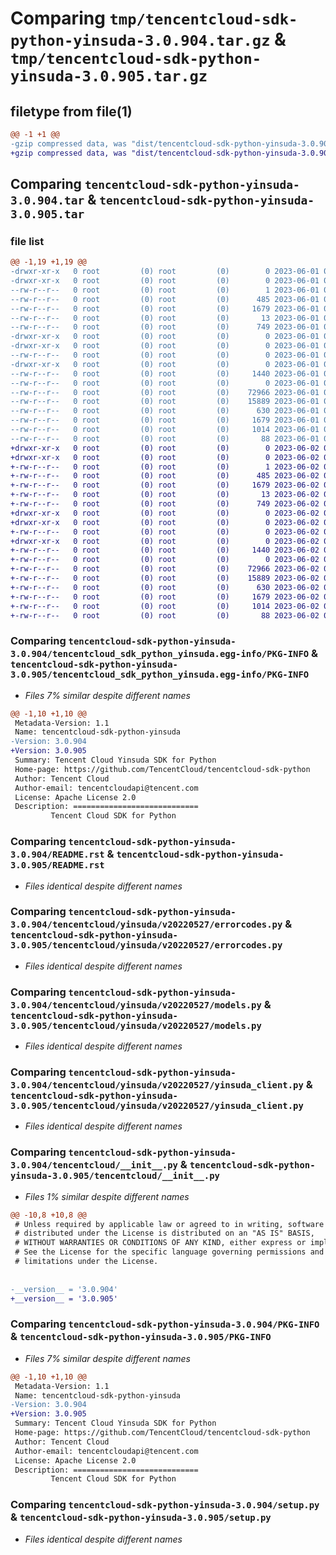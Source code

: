 # Comparing `tmp/tencentcloud-sdk-python-yinsuda-3.0.904.tar.gz` & `tmp/tencentcloud-sdk-python-yinsuda-3.0.905.tar.gz`

## filetype from file(1)

```diff
@@ -1 +1 @@
-gzip compressed data, was "dist/tencentcloud-sdk-python-yinsuda-3.0.904.tar", last modified: Thu Jun  1 02:51:34 2023, max compression
+gzip compressed data, was "dist/tencentcloud-sdk-python-yinsuda-3.0.905.tar", last modified: Fri Jun  2 00:44:39 2023, max compression
```

## Comparing `tencentcloud-sdk-python-yinsuda-3.0.904.tar` & `tencentcloud-sdk-python-yinsuda-3.0.905.tar`

### file list

```diff
@@ -1,19 +1,19 @@
-drwxr-xr-x   0 root         (0) root         (0)        0 2023-06-01 02:51:34.000000 tencentcloud-sdk-python-yinsuda-3.0.904/
-drwxr-xr-x   0 root         (0) root         (0)        0 2023-06-01 02:51:34.000000 tencentcloud-sdk-python-yinsuda-3.0.904/tencentcloud_sdk_python_yinsuda.egg-info/
--rw-r--r--   0 root         (0) root         (0)        1 2023-06-01 02:51:34.000000 tencentcloud-sdk-python-yinsuda-3.0.904/tencentcloud_sdk_python_yinsuda.egg-info/dependency_links.txt
--rw-r--r--   0 root         (0) root         (0)      485 2023-06-01 02:51:34.000000 tencentcloud-sdk-python-yinsuda-3.0.904/tencentcloud_sdk_python_yinsuda.egg-info/SOURCES.txt
--rw-r--r--   0 root         (0) root         (0)     1679 2023-06-01 02:51:34.000000 tencentcloud-sdk-python-yinsuda-3.0.904/tencentcloud_sdk_python_yinsuda.egg-info/PKG-INFO
--rw-r--r--   0 root         (0) root         (0)       13 2023-06-01 02:51:34.000000 tencentcloud-sdk-python-yinsuda-3.0.904/tencentcloud_sdk_python_yinsuda.egg-info/top_level.txt
--rw-r--r--   0 root         (0) root         (0)      749 2023-06-01 02:51:34.000000 tencentcloud-sdk-python-yinsuda-3.0.904/README.rst
-drwxr-xr-x   0 root         (0) root         (0)        0 2023-06-01 02:51:34.000000 tencentcloud-sdk-python-yinsuda-3.0.904/tencentcloud/
-drwxr-xr-x   0 root         (0) root         (0)        0 2023-06-01 02:51:34.000000 tencentcloud-sdk-python-yinsuda-3.0.904/tencentcloud/yinsuda/
--rw-r--r--   0 root         (0) root         (0)        0 2023-06-01 02:51:34.000000 tencentcloud-sdk-python-yinsuda-3.0.904/tencentcloud/yinsuda/__init__.py
-drwxr-xr-x   0 root         (0) root         (0)        0 2023-06-01 02:51:34.000000 tencentcloud-sdk-python-yinsuda-3.0.904/tencentcloud/yinsuda/v20220527/
--rw-r--r--   0 root         (0) root         (0)     1440 2023-06-01 02:51:34.000000 tencentcloud-sdk-python-yinsuda-3.0.904/tencentcloud/yinsuda/v20220527/errorcodes.py
--rw-r--r--   0 root         (0) root         (0)        0 2023-06-01 02:51:34.000000 tencentcloud-sdk-python-yinsuda-3.0.904/tencentcloud/yinsuda/v20220527/__init__.py
--rw-r--r--   0 root         (0) root         (0)    72966 2023-06-01 02:51:34.000000 tencentcloud-sdk-python-yinsuda-3.0.904/tencentcloud/yinsuda/v20220527/models.py
--rw-r--r--   0 root         (0) root         (0)    15889 2023-06-01 02:51:34.000000 tencentcloud-sdk-python-yinsuda-3.0.904/tencentcloud/yinsuda/v20220527/yinsuda_client.py
--rw-r--r--   0 root         (0) root         (0)      630 2023-06-01 02:51:34.000000 tencentcloud-sdk-python-yinsuda-3.0.904/tencentcloud/__init__.py
--rw-r--r--   0 root         (0) root         (0)     1679 2023-06-01 02:51:34.000000 tencentcloud-sdk-python-yinsuda-3.0.904/PKG-INFO
--rw-r--r--   0 root         (0) root         (0)     1014 2023-06-01 02:51:34.000000 tencentcloud-sdk-python-yinsuda-3.0.904/setup.py
--rw-r--r--   0 root         (0) root         (0)       88 2023-06-01 02:51:34.000000 tencentcloud-sdk-python-yinsuda-3.0.904/setup.cfg
+drwxr-xr-x   0 root         (0) root         (0)        0 2023-06-02 00:44:39.000000 tencentcloud-sdk-python-yinsuda-3.0.905/
+drwxr-xr-x   0 root         (0) root         (0)        0 2023-06-02 00:44:39.000000 tencentcloud-sdk-python-yinsuda-3.0.905/tencentcloud_sdk_python_yinsuda.egg-info/
+-rw-r--r--   0 root         (0) root         (0)        1 2023-06-02 00:44:39.000000 tencentcloud-sdk-python-yinsuda-3.0.905/tencentcloud_sdk_python_yinsuda.egg-info/dependency_links.txt
+-rw-r--r--   0 root         (0) root         (0)      485 2023-06-02 00:44:39.000000 tencentcloud-sdk-python-yinsuda-3.0.905/tencentcloud_sdk_python_yinsuda.egg-info/SOURCES.txt
+-rw-r--r--   0 root         (0) root         (0)     1679 2023-06-02 00:44:39.000000 tencentcloud-sdk-python-yinsuda-3.0.905/tencentcloud_sdk_python_yinsuda.egg-info/PKG-INFO
+-rw-r--r--   0 root         (0) root         (0)       13 2023-06-02 00:44:39.000000 tencentcloud-sdk-python-yinsuda-3.0.905/tencentcloud_sdk_python_yinsuda.egg-info/top_level.txt
+-rw-r--r--   0 root         (0) root         (0)      749 2023-06-02 00:44:39.000000 tencentcloud-sdk-python-yinsuda-3.0.905/README.rst
+drwxr-xr-x   0 root         (0) root         (0)        0 2023-06-02 00:44:39.000000 tencentcloud-sdk-python-yinsuda-3.0.905/tencentcloud/
+drwxr-xr-x   0 root         (0) root         (0)        0 2023-06-02 00:44:39.000000 tencentcloud-sdk-python-yinsuda-3.0.905/tencentcloud/yinsuda/
+-rw-r--r--   0 root         (0) root         (0)        0 2023-06-02 00:44:39.000000 tencentcloud-sdk-python-yinsuda-3.0.905/tencentcloud/yinsuda/__init__.py
+drwxr-xr-x   0 root         (0) root         (0)        0 2023-06-02 00:44:39.000000 tencentcloud-sdk-python-yinsuda-3.0.905/tencentcloud/yinsuda/v20220527/
+-rw-r--r--   0 root         (0) root         (0)     1440 2023-06-02 00:44:39.000000 tencentcloud-sdk-python-yinsuda-3.0.905/tencentcloud/yinsuda/v20220527/errorcodes.py
+-rw-r--r--   0 root         (0) root         (0)        0 2023-06-02 00:44:39.000000 tencentcloud-sdk-python-yinsuda-3.0.905/tencentcloud/yinsuda/v20220527/__init__.py
+-rw-r--r--   0 root         (0) root         (0)    72966 2023-06-02 00:44:39.000000 tencentcloud-sdk-python-yinsuda-3.0.905/tencentcloud/yinsuda/v20220527/models.py
+-rw-r--r--   0 root         (0) root         (0)    15889 2023-06-02 00:44:39.000000 tencentcloud-sdk-python-yinsuda-3.0.905/tencentcloud/yinsuda/v20220527/yinsuda_client.py
+-rw-r--r--   0 root         (0) root         (0)      630 2023-06-02 00:44:39.000000 tencentcloud-sdk-python-yinsuda-3.0.905/tencentcloud/__init__.py
+-rw-r--r--   0 root         (0) root         (0)     1679 2023-06-02 00:44:39.000000 tencentcloud-sdk-python-yinsuda-3.0.905/PKG-INFO
+-rw-r--r--   0 root         (0) root         (0)     1014 2023-06-02 00:44:39.000000 tencentcloud-sdk-python-yinsuda-3.0.905/setup.py
+-rw-r--r--   0 root         (0) root         (0)       88 2023-06-02 00:44:39.000000 tencentcloud-sdk-python-yinsuda-3.0.905/setup.cfg
```

### Comparing `tencentcloud-sdk-python-yinsuda-3.0.904/tencentcloud_sdk_python_yinsuda.egg-info/PKG-INFO` & `tencentcloud-sdk-python-yinsuda-3.0.905/tencentcloud_sdk_python_yinsuda.egg-info/PKG-INFO`

 * *Files 7% similar despite different names*

```diff
@@ -1,10 +1,10 @@
 Metadata-Version: 1.1
 Name: tencentcloud-sdk-python-yinsuda
-Version: 3.0.904
+Version: 3.0.905
 Summary: Tencent Cloud Yinsuda SDK for Python
 Home-page: https://github.com/TencentCloud/tencentcloud-sdk-python
 Author: Tencent Cloud
 Author-email: tencentcloudapi@tencent.com
 License: Apache License 2.0
 Description: ============================
         Tencent Cloud SDK for Python
```

### Comparing `tencentcloud-sdk-python-yinsuda-3.0.904/README.rst` & `tencentcloud-sdk-python-yinsuda-3.0.905/README.rst`

 * *Files identical despite different names*

### Comparing `tencentcloud-sdk-python-yinsuda-3.0.904/tencentcloud/yinsuda/v20220527/errorcodes.py` & `tencentcloud-sdk-python-yinsuda-3.0.905/tencentcloud/yinsuda/v20220527/errorcodes.py`

 * *Files identical despite different names*

### Comparing `tencentcloud-sdk-python-yinsuda-3.0.904/tencentcloud/yinsuda/v20220527/models.py` & `tencentcloud-sdk-python-yinsuda-3.0.905/tencentcloud/yinsuda/v20220527/models.py`

 * *Files identical despite different names*

### Comparing `tencentcloud-sdk-python-yinsuda-3.0.904/tencentcloud/yinsuda/v20220527/yinsuda_client.py` & `tencentcloud-sdk-python-yinsuda-3.0.905/tencentcloud/yinsuda/v20220527/yinsuda_client.py`

 * *Files identical despite different names*

### Comparing `tencentcloud-sdk-python-yinsuda-3.0.904/tencentcloud/__init__.py` & `tencentcloud-sdk-python-yinsuda-3.0.905/tencentcloud/__init__.py`

 * *Files 1% similar despite different names*

```diff
@@ -10,8 +10,8 @@
 # Unless required by applicable law or agreed to in writing, software
 # distributed under the License is distributed on an "AS IS" BASIS,
 # WITHOUT WARRANTIES OR CONDITIONS OF ANY KIND, either express or implied.
 # See the License for the specific language governing permissions and
 # limitations under the License.
 
 
-__version__ = '3.0.904'
+__version__ = '3.0.905'
```

### Comparing `tencentcloud-sdk-python-yinsuda-3.0.904/PKG-INFO` & `tencentcloud-sdk-python-yinsuda-3.0.905/PKG-INFO`

 * *Files 7% similar despite different names*

```diff
@@ -1,10 +1,10 @@
 Metadata-Version: 1.1
 Name: tencentcloud-sdk-python-yinsuda
-Version: 3.0.904
+Version: 3.0.905
 Summary: Tencent Cloud Yinsuda SDK for Python
 Home-page: https://github.com/TencentCloud/tencentcloud-sdk-python
 Author: Tencent Cloud
 Author-email: tencentcloudapi@tencent.com
 License: Apache License 2.0
 Description: ============================
         Tencent Cloud SDK for Python
```

### Comparing `tencentcloud-sdk-python-yinsuda-3.0.904/setup.py` & `tencentcloud-sdk-python-yinsuda-3.0.905/setup.py`

 * *Files identical despite different names*


